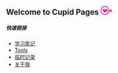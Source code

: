 ## Welcome to Cupid Pages    ![cupid](icons/cupid_32.png)  


##### 快速链接
* [学习笔记](introduction/studyCatalogList.md)
* [Tools](introduction/tools.md)
* [临时记录](introduction/temporaryRecord.md)
* [关于我](introduction/aboutMe.md)  
